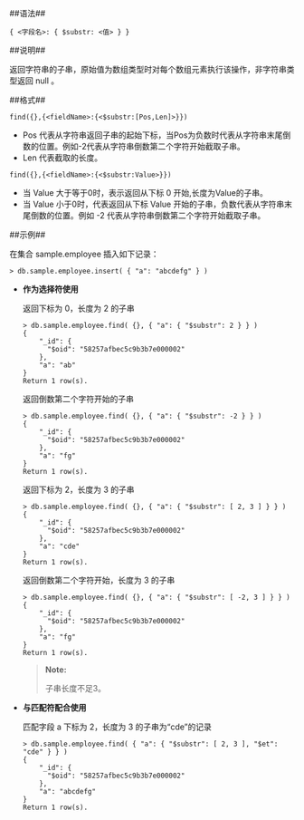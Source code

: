 
##语法##

```lang-json
{ <字段名>: { $substr: <值> } }
```

##说明##

返回字符串的子串，原始值为数组类型时对每个数组元素执行该操作，非字符串类型返回 null 。

##格式##

```lang-javascript
find({},{<fieldName>:{<$substr:[Pos,Len]>}})
```
* Pos 代表从字符串返回子串的起始下标，当Pos为负数时代表从字符串末尾倒数的位置。例如-2代表从字符串倒数第二个字符开始截取子串。
* Len 代表截取的长度。

```lang-javascript
find({},{<fieldName>:{<$substr:Value>}})
```
* 当 Value 大于等于0时，表示返回从下标 0 开始,长度为Value的子串。
* 当 Value 小于0时，代表返回从下标 Value 开始的子串，负数代表从字符串末尾倒数的位置。例如 -2 代表从字符串倒数第二个字符开始截取子串。

##示例##

在集合 sample.employee 插入如下记录：

```lang-javascript 
> db.sample.employee.insert( { "a": "abcdefg" } )
```

- **作为选择符使用**

  返回下标为 0，长度为 2 的子串

  ```lang-javascript
  > db.sample.employee.find( {}, { "a": { "$substr": 2 } } )
  {
      "_id": {
        "$oid": "58257afbec5c9b3b7e000002"
      },
      "a": "ab"
  }
  Return 1 row(s).
  ```

  返回倒数第二个字符开始的子串

  ```lang-javascript
  > db.sample.employee.find( {}, { "a": { "$substr": -2 } } )
  {
      "_id": {
        "$oid": "58257afbec5c9b3b7e000002"
      },
      "a": "fg"
  }
  Return 1 row(s).
  ```

  返回下标为 2，长度为 3 的子串

  ```lang-javascript
  > db.sample.employee.find( {}, { "a": { "$substr": [ 2, 3 ] } } )
  {
      "_id": {
        "$oid": "58257afbec5c9b3b7e000002"
      },
      "a": "cde"
  }
  Return 1 row(s).
  ```

  返回倒数第二个字符开始，长度为 3 的子串

  ```lang-javascript
  > db.sample.employee.find( {}, { "a": { "$substr": [ -2, 3 ] } } )
  {
      "_id": {
        "$oid": "58257afbec5c9b3b7e000002"
      },
      "a": "fg"
  }
  Return 1 row(s).
  ```

  > **Note:**  
  >
  > 子串长度不足3。

- **与匹配符配合使用**

  匹配字段 a 下标为 2，长度为 3 的子串为“cde”的记录

  ```lang-javascript
  > db.sample.employee.find( { "a": { "$substr": [ 2, 3 ], "$et": "cde" } } )
  {
      "_id": {
        "$oid": "58257afbec5c9b3b7e000002"
      },
      "a": "abcdefg"
  }
  Return 1 row(s).
  ```


